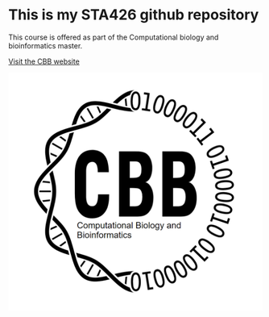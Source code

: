 # This is my STA426 github repository 

This course is offered as part of the Computational biology and bioinformatics master. 

[Visit the CBB website](https://cbb.ethz.ch)

![Picture](https://github.com/sarloet/STA426/blob/main/cbb.png)
